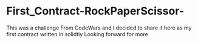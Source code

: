 # First_Contract-RockPaperScissor-
This was a challenge From CodeWars and I decided to 
share it here as my first contract written in solidtiy
        Looking forward for more